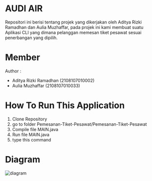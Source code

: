 # AUDI AIR

Repositori ini berisi tentang projek yang dikerjakan oleh Aditya Rizki Ramadhan dan Aulia Muzhaffar, pada projek ini kami membuat suatu Aplikasi CLI yang dimana pelanggan memesan tiket pesawat sesuai penerbangan yang dipilih.

# Member

Author :

- Aditya Rizki Ramadhan (2108107010002)
- Aulia Muzhaffar (2108107010033)

# How To Run This Application

1. Clone Repository
2. go to folder Pemesanan-Tiket-Pesawat/Pemesanan-Tiket-Pesawat
3. Compile file MAIN.java
4. Run file MAIN.java
5. type this command

# Diagram
![diagram](https://user-images.githubusercontent.com/92986198/200586757-48834e98-5ea3-4c67-a8c9-bed5a60f7b7c.png)
